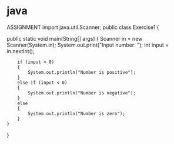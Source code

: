 # java
ASSIGNMENT
import java.util.Scanner;
public class Exercise1 {

    
  public static void main(String[] args)
    {
        Scanner in = new Scanner(System.in);
        System.out.print("Input number: ");
        int input = in.nextInt();

        if (input > 0)
        {
            System.out.println("Number is positive");
        }
        else if (input < 0)
        {
            System.out.println("Number is negative");
        }
        else
        {
            System.out.println("Number is zero");
        }
    }
}
